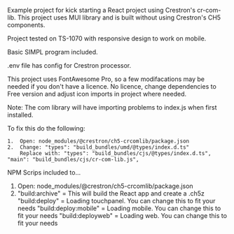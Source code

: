 
Example project for kick starting a React project using Crestron's cr-com-lib.
This project uses MUI library and is built without using Crestron's CH5 components.

Project tested on TS-1070 with responsive design to work on mobile.

Basic SIMPL program included. 

.env file has config for Crestron processor.

This project uses FontAwesome Pro, so a few modifacations may be needed if you don't have a licence.  No licence, change dependencies to Free version and adjust icon imports in project where needed.

Note: The com library will have importing problems to index.js when first installed.

To fix this do the following:

	1.	Open: node_modules/@crestron/ch5-crcomlib/package.json
	2.	Change: "types": "build_bundles/umd/@types/index.d.ts"
		Replace with: "types": "build_bundles/cjs/@types/index.d.ts", "main": "build_bundles/cjs/cr-com-lib.js",

NPM Scrips included to...

1.	Open: node_modules/@crestron/ch5-crcomlib/package.json
2. 	"build:archive" = This will build the React app and create a .ch5z 
"build:deploy" = Loading touchpanel. You can change this to fit your needs
"build:deploy:mobile" = Loading mobile. You can change this to fit your needs
"build:deployweb" = Loading web. You can change this to fit your needs
 
	
